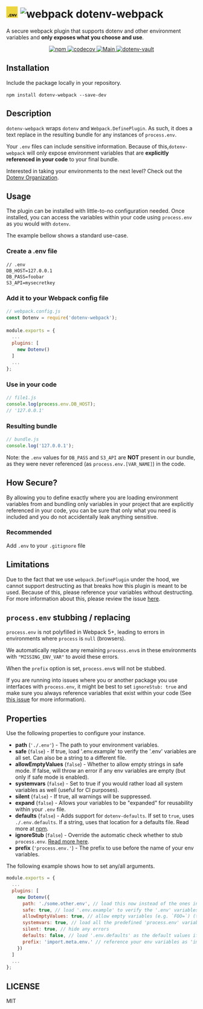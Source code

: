 <h1>
  <img width="30" height="30" src="https://raw.githubusercontent.com/motdotla/dotenv/master/dotenv.png" alt="dotenv" />
  <img width="30" height="30" src="https://webpack.js.org/assets/icon-square-big.svg" alt="webpack">
  dotenv-webpack
</h1>
  
A secure webpack plugin that supports dotenv and other environment variables and **only exposes what you choose and use**.

<div align="center">
  <a href="https://www.npmjs.com/package/dotenv-webpack" target="_blank">
    <img alt="npm" src="https://img.shields.io/npm/v/dotenv-webpack.svg?maxAge=0&style=flat" />
  </a>
  <a href="https://codecov.io/gh/mrsteele/dotenv-webpack" target="_blank">
    <img alt="codecov" src="https://codecov.io/gh/mrsteele/dotenv-webpack/branch/master/graph/badge.svg" />
  </a>
  <a href="https://github.com/mrsteele/dotenv-webpack/actions/workflows/main.yml" target="_blank">
    <img alt="Main" src="https://github.com/mrsteele/dotenv-webpack/actions/workflows/main.yml/badge.svg" />
  </a>
  <object id="badge" data="https://snyk-widget.herokuapp.com/badge/npm/dotenv-webpack/badge.svg" type="image/svg+xml"></object>
  <a href="https://www.dotenv.org/get-started?r=3" target="_blank">
    <img alt="dotenv-vault" src="https://badge.dotenv.org/works-with.svg?r=3" />
  </a>
</div>

## Installation

Include the package locally in your repository.

`npm install dotenv-webpack --save-dev`

## Description

`dotenv-webpack` wraps `dotenv` and `Webpack.DefinePlugin`. As such, it does a text replace in the resulting bundle for any instances of `process.env`.

Your `.env` files can include sensitive information. Because of this,`dotenv-webpack` will only expose environment variables that are **explicitly referenced in your code** to your final bundle.

Interested in taking your environments to the next level? Check out the [Dotenv Organization](https://www.dotenv.org/get-started?r=3).

## Usage

The plugin can be installed with little-to-no configuration needed. Once installed, you can access the variables within your code using `process.env` as you would with `dotenv`.

The example bellow shows a standard use-case.

### Create a .env file

```dosini
// .env
DB_HOST=127.0.0.1
DB_PASS=foobar
S3_API=mysecretkey

```
### Add it to your Webpack config file
```javascript
// webpack.config.js
const Dotenv = require('dotenv-webpack');

module.exports = {
  ...
  plugins: [
    new Dotenv()
  ]
  ...
};
```

### Use in your code

```javascript
// file1.js
console.log(process.env.DB_HOST);
// '127.0.0.1'
```

### Resulting bundle
```javascript
// bundle.js
console.log('127.0.0.1');
```

Note: the `.env` values for `DB_PASS` and  `S3_API` are **NOT** present in our bundle, as they were never referenced (as `process.env.[VAR_NAME]`) in the code.

## How Secure?

By allowing you to define exactly where you are loading environment variables from and bundling only variables in your project that are explicitly referenced in your code, you can be sure that only what you need is included and you do not accidentally leak anything sensitive.

### Recommended

Add `.env` to your `.gitignore` file

## Limitations

Due to the fact that we use `webpack.DefinePlugin` under the hood, we cannot support destructing as that breaks how this plugin is meant to be used. Because of this, please reference your variables without destructing. For more information about this, please review the issue [here](https://github.com/mrsteele/dotenv-webpack/issues/70).

## `process.env` stubbing / replacing

`process.env` is not polyfilled in Webpack 5+, leading to errors in environments where `process` is `null` (browsers).

We automatically replace any remaining `process.env`s in these environments with `"MISSING_ENV_VAR"` to avoid these errors.

When the `prefix` option is set, `process.env`s will not be stubbed.

If you are running into issues where you or another package you use interfaces with `process.env`, it might be best to set `ignoreStub: true` and make sure you always reference variables that exist within your code (See [this issue](https://github.com/mrsteele/dotenv-webpack/issues/271) for more information).

## Properties

Use the following properties to configure your instance.

* **path** (`'./.env'`) - The path to your environment variables.
* **safe** (`false`) - If true, load '.env.example' to verify the '.env' variables are all set. Can also be a string to a different file.
* **allowEmptyValues** (`false`) - Whether to allow empty strings in safe mode. If false, will throw an error if any env variables are empty (but only if safe mode is enabled).
* **systemvars** (`false`) - Set to true if you would rather load all system variables as well (useful for CI purposes).
* **silent** (`false`) - If true, all warnings will be suppressed.
* **expand** (`false`) - Allows your variables to be "expanded" for reusability within your `.env` file.
* **defaults** (`false`) - Adds support for `dotenv-defaults`. If set to `true`, uses `./.env.defaults`. If a string, uses that location for a defaults file. Read more at [npm](https://www.npmjs.com/package/dotenv-defaults).
* **ignoreStub** (`false`) - Override the automatic check whether to stub `process.env`. [Read more here](#user-content-processenv-stubbing--replacing).
* **prefix** (`'process.env.'`) - The prefix to use before the name of your env variables.

The following example shows how to set any/all arguments.

```javascript
module.exports = {
  ...
  plugins: [
    new Dotenv({
      path: './some.other.env', // load this now instead of the ones in '.env'
      safe: true, // load '.env.example' to verify the '.env' variables are all set. Can also be a string to a different file.
      allowEmptyValues: true, // allow empty variables (e.g. `FOO=`) (treat it as empty string, rather than missing)
      systemvars: true, // load all the predefined 'process.env' variables which will trump anything local per dotenv specs.
      silent: true, // hide any errors
      defaults: false, // load '.env.defaults' as the default values if empty.
      prefix: 'import.meta.env.' // reference your env variables as 'import.meta.env.ENV_VAR'.
    })
  ]
  ...
};
```

## LICENSE

MIT
